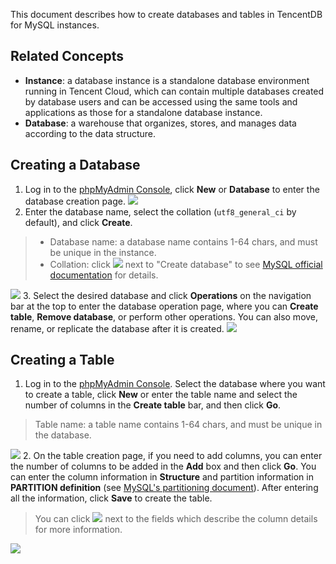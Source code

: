 This document describes how to create databases and tables in TencentDB for MySQL instances.

## Related Concepts
- **Instance**: a database instance is a standalone database environment running in Tencent Cloud, which can contain multiple databases created by database users and can be accessed using the same tools and applications as those for a standalone database instance.
- **Database**: a warehouse that organizes, stores, and manages data according to the data structure.

## Creating a Database
1. Log in to the [phpMyAdmin Console](https://intl.cloud.tencent.com/document/product/236/32341), click **New** or **Database** to enter the database creation page.
![](https://main.qcloudimg.com/raw/e7fab349b3854db1fa15b111a7d99786.png)
2. Enter the database name, select the collation (`utf8_general_ci` by default), and click **Create**.
>
>- Database name: a database name contains 1-64 chars, and must be unique in the instance.
>- Collation: click <img src="https://main.qcloudimg.com/raw/63e8499b6204a9e75179809e80d7867c.png"  style="margin:0;"> next to "Create database" to see [MySQL official documentation](https://dev.mysql.com/doc/refman/5.7/en/create-database.html) for details.
>
![](https://main.qcloudimg.com/raw/b4a4fe5ab5f19ebef146f8a81813ad95.png)
3. Select the desired database and click **Operations** on the navigation bar at the top to enter the database operation page, where you can **Create table**, **Remove database**, or perform other operations. You can also move, rename, or replicate the database after it is created.
![](https://main.qcloudimg.com/raw/b1316742957bcfa1846ea93ab19b045b.png)

## Creating a Table
1. Log in to the [phpMyAdmin Console](https://intl.cloud.tencent.com/document/product/236/32341). Select the database where you want to create a table, click **New** or enter the table name and select the number of columns in the **Create table** bar, and then click **Go**.
>Table name: a table name contains 1-64 chars, and must be unique in the database.
>
![](https://main.qcloudimg.com/raw/c267998c45afb6bd58218ca08117e7dc.png)
2. On the table creation page, if you need to add columns, you can enter the number of columns to be added in the **Add** box and then click **Go**. You can enter the column information in **Structure** and partition information in **PARTITION definition** (see [MySQL's partitioning document](https://dev.mysql.com/doc/refman/5.6/en/partitioning.html)). After entering all the information, click **Save** to create the table.
>You can click <img src="https://main.qcloudimg.com/raw/63e8499b6204a9e75179809e80d7867c.png"  style="margin:0;"> next to the fields which describe the column details for more information.
>
![](https://main.qcloudimg.com/raw/a2599ceef079be861cf797c247da3e03.png)

